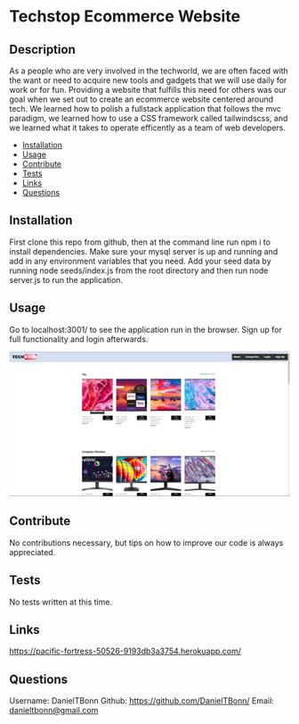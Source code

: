 # Techstop Ecommerce Website

## Description
  
As a people who are very involved in the techworld, we are often faced with the want or need to acquire new tools and gadgets that we will use daily for work or for fun. Providing a website that fulfills this need for others was our goal when we set out to create an ecommerce website centered around tech. We learned how to polish a fullstack application that follows the mvc paradigm, we learned how to use a CSS framework called tailwindscss, and we learned what it takes to operate efficently as a team of web developers.

- [Installation](#installation)
- [Usage](#usage)
- [Contribute](#contribute)
- [Tests](#tests)
- [Links](#links)
- [Questions](#questions)

## Installation
  
First clone this repo from github, then at the command line run npm i to install dependencies. Make sure your mysql server is up and running and add in any environment variables that you need. Add your seed data by running node seeds/index.js from the root directory and then run node server.js to run the application.

## Usage
  
Go to localhost:3001/ to see the application run in the browser. Sign up for full functionality and login afterwards.

![techstop-website](/public/assets/images/techstop-website.png)

## Contribute
  
No contributions necessary, but tips on how to improve our code is always appreciated.

## Tests
  
No tests written at this time.

## Links

https://pacific-fortress-50526-9193db3a3754.herokuapp.com/

## Questions

Username: DanielTBonn
Github: https://github.com/DanielTBonn/
Email: danieltbonn@gmail.com